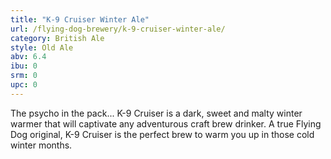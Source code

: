 ```yaml
---
title: "K-9 Cruiser Winter Ale"
url: /flying-dog-brewery/k-9-cruiser-winter-ale/
category: British Ale
style: Old Ale
abv: 6.4
ibu: 0
srm: 0
upc: 0
---
```

The psycho in the pack... K-9 Cruiser is a dark, sweet and malty winter warmer that will captivate any adventurous craft brew drinker. A true Flying Dog original, K-9 Cruiser is the perfect brew to warm you up in those cold winter months.
